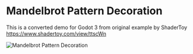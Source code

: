 # Mandelbrot Pattern Decoration

This is a converted demo for Godot 3 from original example by ShaderToy https://www.shadertoy.com/view/ttscWn

![Mandelbrot Pattern Decoration](./thumb/mandelbrot-pattern.gif "Mandelbrot Pattern Decoration in Godot 3")

